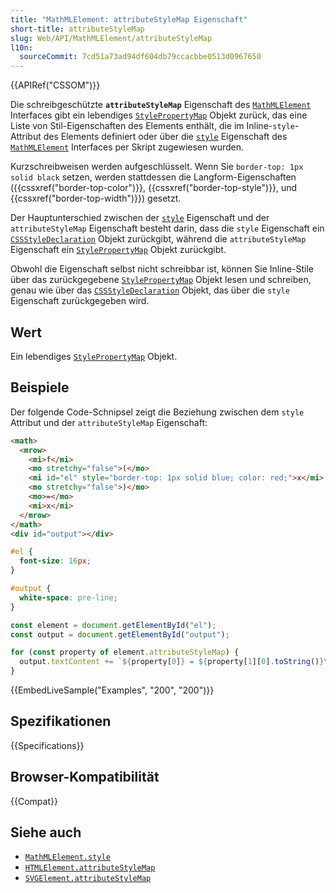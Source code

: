 ```yaml
---
title: "MathMLElement: attributeStyleMap Eigenschaft"
short-title: attributeStyleMap
slug: Web/API/MathMLElement/attributeStyleMap
l10n:
  sourceCommit: 7cd51a73ad94df604db79ccacbbe0513d0967650
---
```


{{APIRef("CSSOM")}}

Die schreibgeschützte **`attributeStyleMap`** Eigenschaft des [`MathMLElement`](/de/docs/Web/API/MathMLElement) Interfaces gibt ein lebendiges [`StylePropertyMap`](/de/docs/Web/API/StylePropertyMap) Objekt zurück, das eine Liste von Stil-Eigenschaften des Elements enthält, die im Inline-`style`-Attribut des Elements definiert oder über die [`style`](/de/docs/Web/API/MathMLElement/style) Eigenschaft des [`MathMLElement`](/de/docs/Web/API/MathMLElement) Interfaces per Skript zugewiesen wurden.

Kurzschreibweisen werden aufgeschlüsselt. Wenn Sie `border-top: 1px solid black` setzen, werden stattdessen die Langform-Eigenschaften ({{cssxref("border-top-color")}}, {{cssxref("border-top-style")}}, und {{cssxref("border-top-width")}}) gesetzt.

Der Hauptunterschied zwischen der [`style`](/de/docs/Web/API/MathMLElement/style) Eigenschaft und der `attributeStyleMap` Eigenschaft besteht darin, dass die `style` Eigenschaft ein [`CSSStyleDeclaration`](/de/docs/Web/API/CSSStyleDeclaration) Objekt zurückgibt, während die `attributeStyleMap` Eigenschaft ein [`StylePropertyMap`](/de/docs/Web/API/StylePropertyMap) Objekt zurückgibt.

Obwohl die Eigenschaft selbst nicht schreibbar ist, können Sie Inline-Stile über das zurückgegebene [`StylePropertyMap`](/de/docs/Web/API/StylePropertyMap) Objekt lesen und schreiben, genau wie über das [`CSSStyleDeclaration`](/de/docs/Web/API/CSSStyleDeclaration) Objekt, das über die `style` Eigenschaft zurückgegeben wird.

## Wert

Ein lebendiges [`StylePropertyMap`](/de/docs/Web/API/StylePropertyMap) Objekt.

## Beispiele

Der folgende Code-Schnipsel zeigt die Beziehung zwischen dem `style` Attribut und der `attributeStyleMap` Eigenschaft:

```html
<math>
  <mrow>
    <mi>f</mi>
    <mo stretchy="false">(</mo>
    <mi id="el" style="border-top: 1px solid blue; color: red;">x</mi>
    <mo stretchy="false">)</mo>
    <mo>=</mo>
    <mi>x</mi>
  </mrow>
</math>
<div id="output"></div>
```

```css
#el {
  font-size: 16px;
}

#output {
  white-space: pre-line;
}
```

```js
const element = document.getElementById("el");
const output = document.getElementById("output");

for (const property of element.attributeStyleMap) {
  output.textContent += `${property[0]} = ${property[1][0].toString()}\n`;
}
```

{{EmbedLiveSample("Examples", "200", "200")}}

## Spezifikationen

{{Specifications}}

## Browser-Kompatibilität

{{Compat}}

## Siehe auch

- [`MathMLElement.style`](/de/docs/Web/API/MathMLElement/style)
- [`HTMLElement.attributeStyleMap`](/de/docs/Web/API/HTMLElement/attributeStyleMap)
- [`SVGElement.attributeStyleMap`](/de/docs/Web/API/SVGElement/attributeStyleMap)
